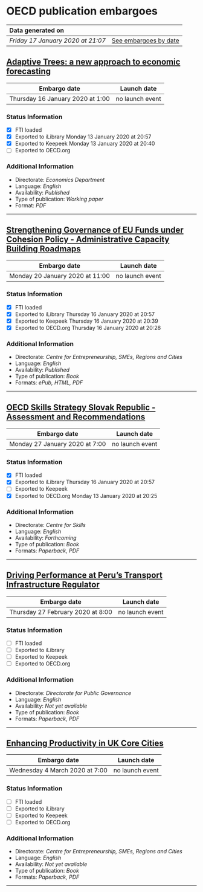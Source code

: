 # OECD publication embargoes

Data generated on | |
|:-----|------:|
| *Friday 17 January 2020 at 21:07* | [See embargoes by date](embargoes-by-date.md) |

## [Adaptive Trees: a new approach to economic forecasting](https://doi.org/10.1787/5569a0aa-en)

Embargo date | Launch date
-------------|:------------:
Thursday 16 January 2020 at 1:00 | no launch event

### Status Information

- [x] FTI loaded 
- [x] Exported to iLibrary Monday 13 January 2020 at 20:57
- [x] Exported to Keepeek Monday 13 January 2020 at 20:40
- [ ] Exported to OECD.org

### Additional Information

* Directorate: *Economics Department*
* Language: *English*
* Availability: *Published*
* Type of publication: *Working paper*
* Format: *PDF*

------

## [Strengthening Governance of EU Funds under Cohesion Policy - Administrative Capacity Building Roadmaps](https://doi.org/10.1787/9b71c8d8-en)

Embargo date | Launch date
-------------|:------------:
Monday 20 January 2020 at 11:00 | no launch event

### Status Information

- [x] FTI loaded 
- [x] Exported to iLibrary Thursday 16 January 2020 at 20:57
- [x] Exported to Keepeek Thursday 16 January 2020 at 20:39
- [x] Exported to OECD.org Thursday 16 January 2020 at 20:28

### Additional Information

* Directorate: *Centre for Entrepreneurship, SMEs, Regions and Cities*
* Language: *English*
* Availability: *Published*
* Type of publication: *Book*
* Formats: *ePub, HTML, PDF*

------

## [OECD Skills Strategy Slovak Republic - Assessment and Recommendations](https://doi.org/10.1787/bb688e68-en)

Embargo date | Launch date
-------------|:------------:
Monday 27 January 2020 at 7:00 | no launch event

### Status Information

- [x] FTI loaded 
- [x] Exported to iLibrary Thursday 16 January 2020 at 20:57
- [ ] Exported to Keepeek
- [x] Exported to OECD.org Monday 13 January 2020 at 20:25

### Additional Information

* Directorate: *Centre for Skills*
* Language: *English*
* Availability: *Forthcoming*
* Type of publication: *Book*
* Formats: *Paperback, PDF*

------

## [Driving Performance at Peru’s Transport Infrastructure Regulator](https://doi.org/10.1787/d4ddab52-en)

Embargo date | Launch date
-------------|:------------:
Thursday 27 February 2020 at 8:00 | no launch event

### Status Information

- [ ] FTI loaded
- [ ] Exported to iLibrary
- [ ] Exported to Keepeek
- [ ] Exported to OECD.org

### Additional Information

* Directorate: *Directorate for Public Governance*
* Language: *English*
* Availability: *Not yet available*
* Type of publication: *Book*
* Formats: *Paperback, PDF*

------

## [Enhancing Productivity in UK Core Cities](https://doi.org/10.1787/9ef55ff7-en)

Embargo date | Launch date
-------------|:------------:
Wednesday 4 March 2020 at 7:00 | no launch event

### Status Information

- [ ] FTI loaded
- [ ] Exported to iLibrary
- [ ] Exported to Keepeek
- [ ] Exported to OECD.org

### Additional Information

* Directorate: *Centre for Entrepreneurship, SMEs, Regions and Cities*
* Language: *English*
* Availability: *Not yet available*
* Type of publication: *Book*
* Formats: *Paperback, PDF*

------